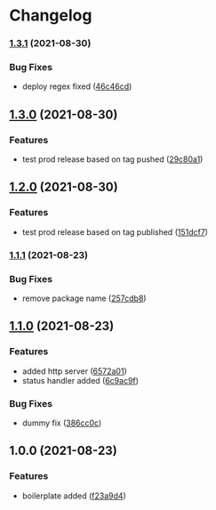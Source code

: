 # Changelog

### [1.3.1](https://www.github.com/dhyaniarun1993/test-release-please/compare/v1.3.0...v1.3.1) (2021-08-30)


### Bug Fixes

* deploy regex fixed ([46c46cd](https://www.github.com/dhyaniarun1993/test-release-please/commit/46c46cd162158d5f65416a57e7b12044b3139554))

## [1.3.0](https://www.github.com/dhyaniarun1993/test-release-please/compare/v1.2.0...v1.3.0) (2021-08-30)


### Features

* test prod release based on tag pushed ([29c80a1](https://www.github.com/dhyaniarun1993/test-release-please/commit/29c80a1e4857ed8a256da3ccd5cf98b10b8e2beb))

## [1.2.0](https://www.github.com/dhyaniarun1993/test-release-please/compare/v1.1.1...v1.2.0) (2021-08-30)


### Features

* test prod release based on tag published ([151dcf7](https://www.github.com/dhyaniarun1993/test-release-please/commit/151dcf7456f90742dbfa2b9042f9a008b34c9150))

### [1.1.1](https://www.github.com/dhyaniarun1993/test-release-please/compare/v1.1.0...v1.1.1) (2021-08-23)


### Bug Fixes

* remove package name ([257cdb8](https://www.github.com/dhyaniarun1993/test-release-please/commit/257cdb80bd3e077940b38be36a0fdda863bfb18c))

## [1.1.0](https://www.github.com/dhyaniarun1993/test-release-please/compare/v1.0.0...v1.1.0) (2021-08-23)


### Features

* added http server ([6572a01](https://www.github.com/dhyaniarun1993/test-release-please/commit/6572a017cf58aa27095218703396163e195d3373))
* status handler added ([6c9ac9f](https://www.github.com/dhyaniarun1993/test-release-please/commit/6c9ac9f3db65e9d29d7ce66a09ac54ab221ccfea))


### Bug Fixes

* dummy fix ([386cc0c](https://www.github.com/dhyaniarun1993/test-release-please/commit/386cc0cb83b7f1088527f2c92bc49509a621a850))

## 1.0.0 (2021-08-23)


### Features

* boilerplate added ([f23a9d4](https://www.github.com/dhyaniarun1993/test-release-please/commit/f23a9d408e972694b83706470898b5e9ec087832))
